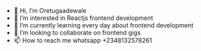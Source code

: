 - 👋 Hi, I’m Oretugaadewale
- 👀 I’m interested in Reactjs frontend development
- 🌱 I’m currently learning every day about frontend development
- 💞️ I’m looking to collaborate on frontend gigs 
- 📫 How to reach me whatsapp +2348132578261

<!---
Oretugaadewale/Oretugaadewale is a ✨ special ✨ repository because its `README.md` (this file) appears on your GitHub profile.
You can click the Preview link to take a look at your changes.
--->
